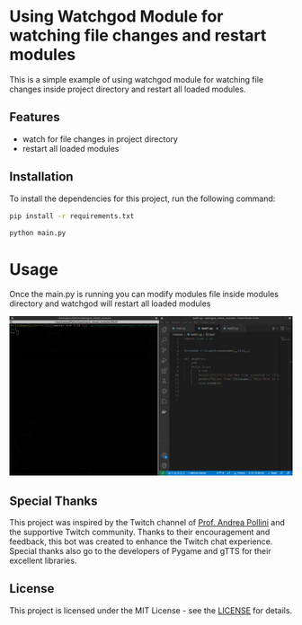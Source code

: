 # Using Watchgod Module for watching file changes and restart modules

This is a simple example of using watchgod module for watching file changes inside project directory and restart all loaded modules.

## Features

- watch for file changes in project directory
- restart all loaded modules


## Installation

To install the dependencies for this project, run the following command:

```sh
pip install -r requirements.txt
```
```sh
python main.py
```

# Usage

Once the main.py is running you can modify modules file inside modules directory and watchgod will restart all loaded modules

![](example.gif)

## Special Thanks

This project was inspired by the Twitch channel of [Prof. Andrea Pollini](https://www.twitch.tv/profandreapollini) and the supportive Twitch community. Thanks to their encouragement and feedback, this bot was created to enhance the Twitch chat experience. Special thanks also go to the developers of Pygame and gTTS for their excellent libraries. 



## License

This project is licensed under the MIT License - see the [LICENSE](https://www.mit.edu/~amini/LICENSE.md) for details.
